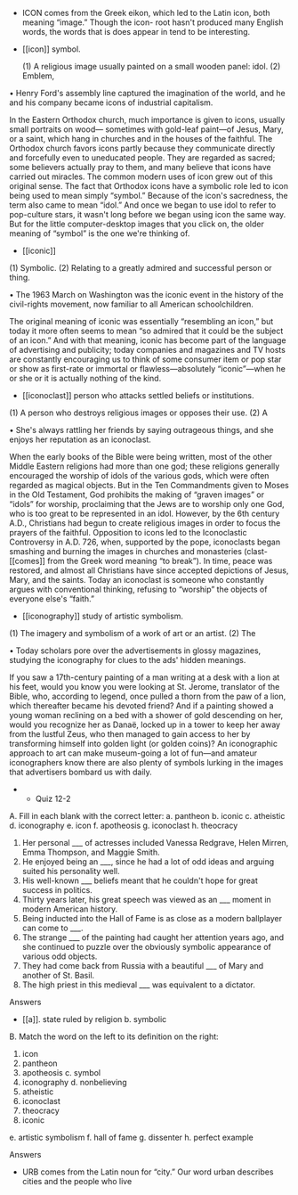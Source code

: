 - ICON comes from the Greek eikon, which led to the Latin icon, both meaning “image.” Though the
icon-  root  hasn't  produced  many  English  words,  the  words  that  is  does  appear  in  tend  to  be
interesting.

- [[icon]] 
symbol. 

  (1)  A  religious  image  usually  painted  on  a  small  wooden  panel:  idol.  (2)  Emblem,

• Henry Ford's assembly line captured the imagination of the world, and he and his company became
icons of industrial capitalism. 

In the Eastern Orthodox church, much importance is given to icons, usually small portraits on wood—
sometimes with gold-leaf paint—of Jesus, Mary, or a saint, which hang in churches and in the houses
of  the  faithful.  The  Orthodox  church  favors  icons  partly  because  they  communicate  directly  and
forcefully even to uneducated people. They are regarded as sacred; some believers actually pray to
them, and many believe that icons have carried out miracles. The common modern uses of icon grew
out of this original sense. The fact that Orthodox icons have a symbolic role led to icon being used to
mean  simply  “symbol.”  Because  of  the  icon's  sacredness,  the  term  also  came  to  mean  “idol.”  And
once we began to use idol to refer to pop-culture stars, it wasn't long before we began using icon the
same way. But for the little computer-desktop images that you click on, the older meaning of “symbol”
is the one we're thinking of.

- [[iconic]] 

 (1) Symbolic. (2) Relating to a greatly admired and successful person or thing. 

•  The  1963  March  on  Washington  was  the  iconic  event  in  the  history  of  the  civil-rights  movement,
now familiar to all American schoolchildren. 

The original meaning of iconic was essentially “resembling an icon,” but today it more often seems to
mean “so admired that it could be the subject of an icon.” And with that meaning, iconic has become
part of the language of advertising and publicity; today companies and magazines and TV hosts are
constantly  encouraging  us  to  think  of  some  consumer  item  or  pop  star  or  show  as  first-rate  or
immortal or flawless—absolutely “iconic”—when he or she or it is actually nothing of the kind.

- [[iconoclast]] 
person who attacks settled beliefs or institutions. 

 (1) A person who destroys religious images or opposes their use. (2) A

•  She's  always  rattling  her  friends  by  saying  outrageous  things,  and  she  enjoys  her  reputation  as  an
iconoclast. 

When the early books of the Bible were being written, most of the other Middle Eastern religions had
more  than  one  god;  these  religions  generally  encouraged  the  worship  of  idols  of  the  various  gods,
which were often regarded as magical objects. But in the Ten Commandments given to Moses in the
Old Testament, God prohibits the making of “graven images” or “idols” for worship, proclaiming that
the Jews are to worship only one God, who is too great to be represented in an idol. However, by the
6th century A.D., Christians had begun to create religious images in order to focus the prayers of the
faithful. Opposition to icons led to the Iconoclastic Controversy in A.D. 726, when, supported by the
pope, iconoclasts began smashing and burning the images in churches and monasteries (clast- [[comes]]
from  the  Greek  word  meaning  “to  break”).  In  time,  peace  was  restored,  and  almost  all  Christians
have since accepted depictions of Jesus, Mary, and the saints. Today an iconoclast is someone who
constantly  argues  with  conventional  thinking,  refusing  to  “worship”  the  objects  of  everyone  else's
“faith.”

- [[iconography]] 
study of artistic symbolism. 

 (1) The imagery and symbolism of a work of art or an artist. (2) The

•  Today  scholars  pore  over  the  advertisements  in  glossy  magazines,  studying  the  iconography  for
clues to the ads' hidden meanings. 

If you saw a 17th-century painting of a man writing at a desk with a lion at his feet, would you know
you were looking at St. Jerome, translator of the Bible, who, according to legend, once pulled a thorn
from the paw of a lion, which thereafter became his devoted friend? And if a painting showed a young
woman  reclining  on  a  bed  with  a  shower  of  gold  descending  on  her,  would  you  recognize  her  as
Danaë, locked up in a tower to keep her away from the lustful Zeus, who then managed to gain access
to her by transforming himself into golden light (or golden coins)? An iconographic approach to art
can  make  museum-going  a  lot  of  fun—and  amateur  iconographers  know  there  are  also  plenty  of
symbols lurking in the images that advertisers bombard us with daily.

- - Quiz 12-2

A. Fill in each blank with the correct letter:
a. pantheon
b. iconic
c. atheistic
d. iconography
e. icon
f. apotheosis
g. iconoclast
h. theocracy
1. Her personal ___ of actresses included Vanessa Redgrave, Helen Mirren, Emma Thompson, and
Maggie Smith.
2. He enjoyed being an ___, since he had a lot of odd ideas and arguing suited his personality well.
3. His well-known ___ beliefs meant that he couldn't hope for great success in politics.
4. Thirty years later, his great speech was viewed as an ___ moment in modern American history.
5. Being inducted into the Hall of Fame is as close as a modern ballplayer can come to ___.
6. The strange ___ of the painting had caught her attention years ago, and she continued to puzzle over
the obviously symbolic appearance of various odd objects.
7. They had come back from Russia with a beautiful ___ of Mary and another of St. Basil.
8. The high priest in this medieval ___ was equivalent to a dictator.

Answers

- [[a]]. state ruled by religion
b. symbolic

B. Match the word on the left to its definition on the right:
1. icon
2. pantheon
3. apotheosis c. symbol
4. iconography d. nonbelieving
5. atheistic
6. iconoclast
7. theocracy
8. iconic

e. artistic symbolism
f. hall of fame
g. dissenter
h. perfect example

Answers

- URB comes from the Latin noun for “city.” Our word urban describes cities and the people who live
